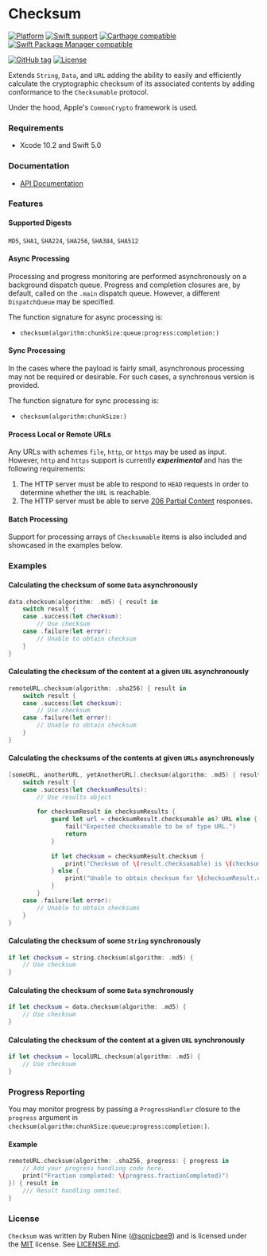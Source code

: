 # Checksum

[![Platform](https://img.shields.io/badge/Platforms-iOS%20%7C%20macOS%20%7C%20watchOS%20%7C%20tvOS%20-4E4E4E.svg?colorA=28a745)](https://github.com/rnine/Checksum)
[![Swift support](https://img.shields.io/badge/Swift-5.0%20%7C%205.1%20-lightgrey.svg?colorA=28a745&colorB=4E4E4E)](https://github.com/rnine/Checksum)
[![Carthage compatible](https://img.shields.io/badge/Carthage-compatible-brightgreen.svg?style=flat&colorA=28a745&&colorB=4E4E4E)](https://github.com/Carthage/Carthage)
[![Swift Package Manager compatible](https://img.shields.io/badge/SPM-compatible-brightgreen.svg?style=flat&colorA=28a745&&colorB=4E4E4E)](https://github.com/apple/swift-package-manager)

[![GitHub tag](https://img.shields.io/github/tag/rnine/Checksum.svg)](https://github.com/rnine/Checksum)
[![License](https://img.shields.io/github/license/mashape/apistatus.svg)](https://github.com/rnine/Checksum/blob/develop/LICENSE.md)

Extends `String`, `Data`, and `URL` adding the ability to easily and efficiently calculate the cryptographic checksum of its associated
contents by adding conformance to the `Checksumable` protocol. 

Under the hood, Apple's `CommonCrypto` framework is used.

### Requirements

- Xcode 10.2 and Swift 5.0

### Documentation

- [API Documentation](https://rnine.github.io/Checksum/)

### Features

#### Supported Digests

`MD5`, `SHA1`, `SHA224`, `SHA256`, `SHA384`, `SHA512`

#### Async Processing

Processing and progress monitoring are performed asynchronously on a background dispatch queue. Progress and completion 
closures are, by default, called on the `.main` dispatch queue. However, a different `DispatchQueue` may be specified.

The function signature for async processing is: 

- `checksum(algorithm:chunkSize:queue:progress:completion:)`

#### Sync Processing

In the cases where the payload is fairly small, asynchronous processing may not be required or desirable. For such cases, a synchronous 
version is provided.

The function signature for sync processing is:

- `checksum(algorithm:chunkSize:)`

#### Process Local or Remote URLs

Any URLs with schemes `file`, `http`, or `https` may be used as input. However, `http` and `https` support is currently ***experimental*** and has the following requirements: 

1. The HTTP server must be able to respond to `HEAD` requests in order to determine whether the `URL` is reachable.
2. The HTTP server must be able to serve [206 Partial Content](https://developer.mozilla.org/en-US/docs/Web/HTTP/Status/206) responses.

#### Batch Processing

Support for processing arrays of  `Checksumable` items is also included and showcased in the examples below.

### Examples

#### Calculating the checksum of some `Data` asynchronously

```swift
data.checksum(algorithm: .md5) { result in
    switch result {
    case .success(let checksum):
        // Use checksum
    case .failure(let error):
        // Unable to obtain checksum
    }
}
```
#### Calculating the checksum of the content at a given `URL` asynchronously

```swift
remoteURL.checksum(algorithm: .sha256) { result in
    switch result {
    case .success(let checksum):
        // Use checksum
    case .failure(let error):
        // Unable to obtain checksum
    }
}
```
#### Calculating the checksums of the contents at given `URLs` asynchronously

```swift
[someURL, anotherURL, yetAnotherURL].checksum(algorithm: .md5) { result in
    switch result {
    case .success(let checksumResults):
        // Use results object
        
        for checksumResult in checksumResults {
            guard let url = checksumResult.checksumable as? URL else {
                fail("Expected checksumable to be of type URL.")
                return
            }
            
            if let checksum = checksumResult.checksum {
                print("Checksum of \(result.checksumable) is \(checksumResult.checksum)")
            } else {
                print("Unable to obtain checksum for \(checksumResult.checksumable)")
            }
        }
    case .failure(let error):
        // Unable to obtain checksums
    }
}
```

#### Calculating the checksum of some `String` synchronously

```swift
if let checksum = string.checksum(algorithm: .md5) {
    // Use checksum
}
```

#### Calculating the checksum of some `Data` synchronously

```swift
if let checksum = data.checksum(algorithm: .md5) {
    // Use checksum
}
```

#### Calculating the checksum of the content at a given `URL` synchronously

```swift
if let checksum = localURL.checksum(algorithm: .md5) {
    // Use checksum
}
```

### Progress Reporting

You may monitor progress by passing a `ProgressHandler` closure to the `progress` argument in 
`checksum(algorithm:chunkSize:queue:progress:completion:)`.

#### Example

```swift
remoteURL.checksum(algorithm: .sha256, progress: { progress in
    // Add your progress handling code here.
    print("Fraction completed: \(progress.fractionCompleted)")
}) { result in 
    /// Result handling ommited.
}
```

### License

`Checksum` was written by Ruben Nine ([@sonicbee9](https://twitter.com/sonicbee9)) and is licensed under the 
[MIT](http://opensource.org/licenses/MIT) license. See [LICENSE.md](LICENSE.md).
